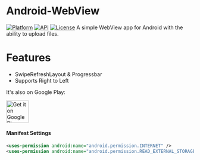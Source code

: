 # Android-WebView
[![Platform](https://img.shields.io/badge/platform-android-green.svg)](http://developer.android.com/index.html)
[![API](https://img.shields.io/badge/API-16%2B-brightgreen.svg?style=flat)](https://android-arsenal.com/api?level=7)
[![License](https://img.shields.io/badge/License-MIT-blue.svg?style=flat)](http://opensource.org/licenses/MIT)
A simple WebView app for Android with the ability to upload files.

# Features
* SwipeRefreshLayout & Progressbar
* Supports Right to Left

It's also on Google Play:

<a href="https://play.google.com/store/apps/details?id=com.aurganonlite.android" target="_blank">
  <img alt="Get it on Google Play"
      src="https://play.google.com/intl/en_us/badges/images/generic/en-play-badge.png" height="60"/>
</a>

#### Manifest Settings

```xml
<uses-permission android:name="android.permission.INTERNET" />
<uses-permission android:name="android.permission.READ_EXTERNAL_STORAGE" />
